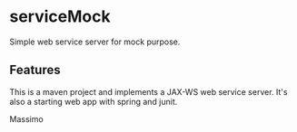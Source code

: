 # serviceMock
Simple web service server for mock purpose.

## Features
This is a maven project and implements a JAX-WS web service server.
It's also a starting web app with spring and junit.

Massimo
